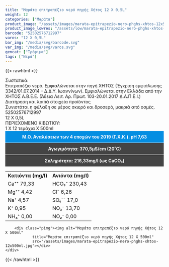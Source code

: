 ```yaml
---
title: "Μαράτα επιτραπέζιο νερό πηγής Χήτος 12 Χ 0,5L"
weight: 12
categories: ["Μαράτα"]
product_image: "/assets/images/marata-epitrapezio-nero-phghs-xhtos-12x500ml.jpg"
product_image_lowres: "/assets/low/marata-epitrapezio-nero-phghs-xhtos-12x500ml.jpg"
barcode: "52502576712997"
varos: "12 Χ 0,5L"
bar_img: "/media/svg/barcode.svg"
var_img: "/media/svg/varos.svg"
gencat: ["Τρόφιμα"]
tags: ["Νερά"]
---
```

{{< rawhtml >}}

<div class="sload258">
    <div class="product">
        <div id="sistatika">Συστατικά:</div>
        <div class="alltext">Επιτραπέζιο νερό. Εμφιαλώνεται στην πηγή ΧΗΤΟΣ (Έγκριση εμφιάλωσης 3342/01.07.2014 – Δ.Δ.Υ.
            Ιωαννίνων). Εμφιαλώνεται στην Ελλάδα από την ΧΗΤΟΣ Α.Β.Ε.Ε. (Άδεια Λειτ. Αρ. Πρωτ. 103-20.01.2017
            Δ.Α.Π.Ε.Ι.)</div>
        <div id="loipa">Διατήρηση και λοιπά στοιχεία προϊόντος</div>
        <div class="alltext">Συνιστάται η φύλαξη σε μέρος σκιερό και δροσερό, μακριά από οσμές.</div>
        <div id="barcode">
            <div id="barimage1"></div><span id="bartext">52502576712997</span>
        </div>
        <div id="varos">
            <div id="varosimage1"></div><span id="varostext">12 Χ 0,5L</span>
        </div>
        <div id="kivotio">ΠΕΡΙΕΧΟΜΕΝΟ ΚΙΒΩΤΙΟΥ:<br>1 Χ 12 τεμάχια Χ 500ml</div>
        <div style="background:#048ee2;color:#fff;padding:10px;text-align:center;border-bottom:1px solid #fff"><b>Μ.Ο.
                Αναλύσεων των 4 εποχών του 2019 (Γ.X.K.). pH 7,63</b></div>
        <div style="background:#444;color:#fff;padding:10px;text-align:center;border-bottom:1px solid #fff">
            <b>Αγωγιμότητα: 370,5µS/cm (20˚C)</b></div>
        <div style="background:#444;color:#fff;padding:10px;text-align:center"><b>Σκληρότητα: 216,33mg/l (ως CaCO₃)</b>
        </div>
<div class="tabout">
    <table id="diatable">
        <tbody>
        <tr>
        <td>
        <b>Κατιόντα (mg/l)</b>
        </td>
        <td>
        <b>Ανιόντα (mg/l)</b>
        </td>
        </tr>
        <tr>
        <td>
        Ca⁺⁺ 79,33
        </td>
        <td>
        HCO₃⁻ 230,43
        </td>
        </tr>
        <tr>
        <td>
        Mg⁺⁺ 4,42
        </td>
        <td>
        Cl⁻ 6,26
        </td>
        </tr>
        <tr>
        <td>
        Na⁺ 4,57
        </td>
        <td>
        SO₄⁻⁻ 17,0
        </td>
        </tr>
        <tr>
        <td>
        K⁺ 0,95
        </td>
        <td>
        NO₃⁻ 13,70
        </td>
        </tr>
        <tr>
        <td>
        NH₄⁺ 0,00
        </td>
        <td>
        NO₂⁻ 0,00
        </td>
        </tr>
        </tbody>
        </table>
</div>
<div class="keno"></div>
    
        <div class="pimg"><img alt="Μαράτα επιτραπέζιο νερό πηγής Χήτος 12 Χ 500ml"
                title="Μαράτα επιτραπέζιο νερό πηγής Χήτος 12 Χ 500ml"
                src="/assets/images/marata-epitrapezio-nero-phghs-xhtos-12x500ml.jpg"></div>
    </div>
</div>
{{< /rawhtml >}}